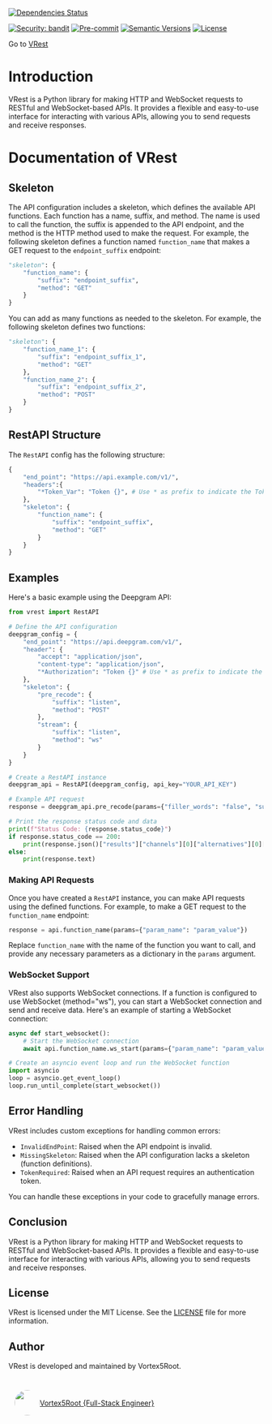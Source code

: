 [![Dependencies Status](https://img.shields.io/badge/dependencies-up%20to%20date-brightgreen.svg)](https://github.com/Daisie-Bell/VRest/VRest/pulls?utf8=%E2%9C%93&q=is%3Apr%20author%3Aapp%2Fdependabot)

[![Security: bandit](https://img.shields.io/badge/security-bandit-green.svg)](https://github.com/PyCQA/bandit)
[![Pre-commit](https://img.shields.io/badge/pre--commit-enabled-brightgreen?logo=pre-commit&logoColor=white)](https://github.com/Daisie-Bell/VRest/VRest/blob/master/.pre-commit-config.yaml)
[![Semantic Versions](https://img.shields.io/badge/%20%20%F0%9F%93%A6%F0%9F%9A%80-semantic--versions-e10079.svg)](https://github.com/Daisie-Bell/VRest/VRest/releases)
[![License](https://img.shields.io/github/license/VRest/VRest)](https://github.com/Daisie-Bell/VRest/VRest/LICENSE)

Go to [VRest](README.md)

# Introduction

VRest is a Python library for making HTTP and WebSocket requests to RESTful and WebSocket-based APIs. It provides a flexible and easy-to-use interface for interacting with various APIs, allowing you to send requests and receive responses.

# Documentation of VRest

## Skeleton

The API configuration includes a skeleton, which defines the available API functions. Each function has a name, suffix, and method. The name is used to call the function, the suffix is appended to the API endpoint, and the method is the HTTP method used to make the request. For example, the following skeleton defines a function named `function_name` that makes a GET request to the `endpoint_suffix` endpoint:

```python
"skeleton": {
    "function_name": {
        "suffix": "endpoint_suffix",
        "method": "GET"
    }
}
```

You can add as many functions as needed to the skeleton. For example, the following skeleton defines two functions:

```python
"skeleton": {
    "function_name_1": {
        "suffix": "endpoint_suffix_1",
        "method": "GET"
    },
    "function_name_2": {
        "suffix": "endpoint_suffix_2",
        "method": "POST"
    }
}
```
## RestAPI Structure

The `RestAPI` config has the following structure:

```python
{
    "end_point": "https://api.example.com/v1/",
    "headers":{
        "*Token_Var": "Token {}", # Use * as prefix to indicate the Token Var
    },
    "skeleton": {
        "function_name": {
            "suffix": "endpoint_suffix",
            "method": "GET"
        }
    }
}
```

## Examples

Here's a basic example using the Deepgram API:

```python
from vrest import RestAPI

# Define the API configuration
deepgram_config = {
    "end_point": "https://api.deepgram.com/v1/",
    "header": {
        "accept": "application/json",
        "content-type": "application/json",
        "*Authorization": "Token {}" # Use * as prefix to indicate the Token Var
    },
    "skeleton": {
        "pre_recode": {
            "suffix": "listen",
            "method": "POST"
        },
        "stream": {
            "suffix": "listen",
            "method": "ws"
        }
    }
}

# Create a RestAPI instance
deepgram_api = RestAPI(deepgram_config, api_key="YOUR_API_KEY")

# Example API request
response = deepgram_api.pre_recode(params={"filler_words": "false", "summarize": "v2"}, json={"url": "https://static.deepgram.com/examples/interview_speech-analytics.wav"})

# Print the response status code and data
print(f"Status Code: {response.status_code}")
if response.status_code == 200:
    print(response.json()["results"]["channels"][0]["alternatives"][0]["transcript"])
else:
    print(response.text)
```

### Making API Requests

Once you have created a `RestAPI` instance, you can make API requests using the defined functions. For example, to make a GET request to the `function_name` endpoint:

```python
response = api.function_name(params={"param_name": "param_value"})
```

Replace `function_name` with the name of the function you want to call, and provide any necessary parameters as a dictionary in the `params` argument.

### WebSocket Support

VRest also supports WebSocket connections. If a function is configured to use WebSocket (method="ws"), you can start a WebSocket connection and send and receive data. Here's an example of starting a WebSocket connection:

```python
async def start_websocket():
    # Start the WebSocket connection
    await api.function_name.ws_start(params={"param_name": "param_value"})

# Create an asyncio event loop and run the WebSocket function
import asyncio
loop = asyncio.get_event_loop()
loop.run_until_complete(start_websocket())
```

## Error Handling

VRest includes custom exceptions for handling common errors:

- `InvalidEndPoint`: Raised when the API endpoint is invalid.
- `MissingSkeleton`: Raised when the API configuration lacks a skeleton (function definitions).
- `TokenRequired`: Raised when an API request requires an authentication token.

You can handle these exceptions in your code to gracefully manage errors.

## Conclusion

VRest is a Python library for making HTTP and WebSocket requests to RESTful and WebSocket-based APIs. It provides a flexible and easy-to-use interface for interacting with various APIs, allowing you to send requests and receive responses.

## License

VRest is licensed under the MIT License. See the [LICENSE](./LICENSE) file for more information.

## Author

VRest is developed and maintained by Vortex5Root.

<a href="https://github.com/Vortex5Root">
    <div style="display: flex; justify-content: center; align-items: center; height: 100px; width: 300px;">
        <img src=https://avatars.githubusercontent.com/u/102427260?v=4 width=50 style="border-radius: 50%;">
        <a href="https://github.com/Vortex5Root">Vortex5Root {Full-Stack Engineer}</a>
    </div>
</a>
